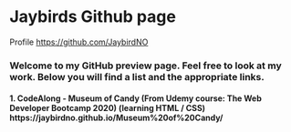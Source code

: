 <h1>Jaybirds Github page</h1>

Profile
https://github.com/JaybirdNO


<h3>Welcome to my GitHub preview page. Feel free to look at my work.
Below you will find a list and the appropriate links.</h3>

<h4>
1. CodeAlong - Museum of Candy (From Udemy course: The Web Developer Bootcamp 2020) (learning HTML / CSS)
https://jaybirdno.github.io/Museum%20of%20Candy/
</h4>
